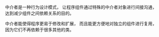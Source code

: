 中介者是一种行为设计模式， 让程序组件通过特殊的中介者对象进行间接沟通， 达到减少组件之间依赖关系的目的。

中介者能使得程序更易于修改和扩展， 而且能更方便地对独立的组件进行复用， 因为它们不再依赖于很多其他的类。
